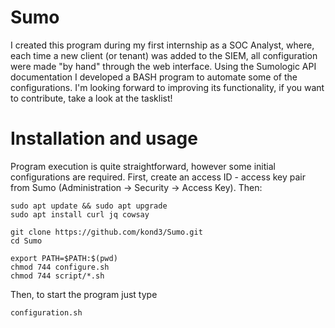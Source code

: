 # Sumo
I created this program during my first internship as a SOC Analyst, where, each time a new client (or tenant) was added to the SIEM, all configuration were made "by hand" through the web interface. Using the Sumologic API documentation I developed a BASH program to automate some of the configurations. I'm looking forward to improving its functionality, if you want to contribute, take a look at the tasklist!

# Installation and usage
Program execution is quite straightforward, however some initial configurations are required. First, create an access ID - access key pair from Sumo (Administration -> Security -> Access Key). Then:
```
sudo apt update && sudo apt upgrade
sudo apt install curl jq cowsay

git clone https://github.com/kond3/Sumo.git
cd Sumo

export PATH=$PATH:$(pwd)
chmod 744 configure.sh
chmod 744 script/*.sh
```
Then, to start the program just type
```
configuration.sh
```
